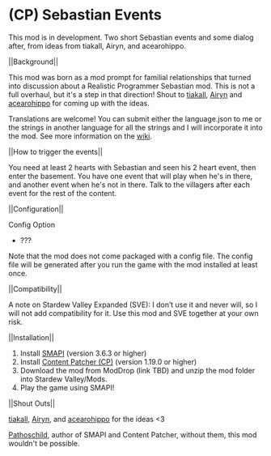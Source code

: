 # (CP) Sebastian Events

This mod is in development. Two short Sebastian events and some dialog after, from ideas from tiakall, Airyn, and acearohippo.

||Background||

This mod was born as a mod prompt for familial relationships that turned into discussion about a Realistic Programmer Sebastian mod. This is not a full overhaul, but it's a step in that direction! Shout to <a href="https://www.nexusmods.com/stardewvalley/users/112768378?tab=user+files">tiakall</a>, <a href="https://www.nexusmods.com/stardewvalley/users/70148453?tab=user+files">Airyn</a> and <a href="https://www.nexusmods.com/stardewvalley/users/55639367?tab=user+files">acearohippo</a> for coming up with the ideas.

Translations are welcome! You can submit either the language.json to me or the strings in another language for all the strings and I will incorporate it into the mod. See more information on the <a href="https://stardewvalleywiki.com/Modding:Translations">wiki</a>.


||How to trigger the events||

You need at least 2 hearts with Sebastian and seen his 2 heart event, then enter the basement. You have one event that will play when he's in there, and another event when he's not in there. Talk to the villagers after each event for the rest of the content.


||Configuration||

Config Option

* ???

Note that the mod does not come packaged with a config file. The config file will be generated after you run the game with the mod installed at least once. 


||Compatibility||

A note on Stardew Valley Expanded (SVE): I don’t use it and never will, so I will not add compatibility for it. Use this mod and SVE together at your own risk.


||Installation||

1. Install <a href="https://www.nexusmods.com/stardewvalley/mods/2400">SMAPI</a> (version 3.6.3 or higher)
2. Install <a href="https://www.nexusmods.com/stardewvalley/mods/1915">Content Patcher (CP)</a> (version 1.19.0 or higher)
3. Download the mod from ModDrop (link TBD) and unzip the mod folder into Stardew Valley/Mods.
4. Play the game using SMAPI!


||Shout Outs||

<a href="https://www.nexusmods.com/stardewvalley/users/112768378?tab=user+files">tiakall</a>, <a href="https://www.moddrop.com/stardew-valley/profile/182160/mods">Airyn</a>, and <a href="https://www.nexusmods.com/stardewvalley/users/55639367?tab=user+files">acearohippo</a> for the ideas <3

<a href="https://www.nexusmods.com/stardewvalley/users/1552317?tab=user+files">Pathoschild</a>, author of SMAPI and Content Patcher, without them, this mod wouldn't be possible.